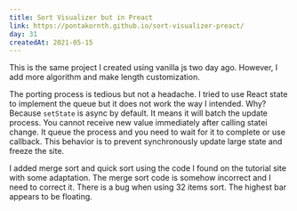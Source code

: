 ```yaml
---
title: Sort Visualizer but in Preact
link: https://pontakornth.github.io/sort-visualizer-preact/
day: 31
createdAt: 2021-05-15
---
```

This is the same project I created using vanilla js two day ago. However, I add more algorithm and
make length customization.<!--more-->


The porting process is tedious but not a headache. I tried to use React state to implement the queue but
it does not work the way I intended. Why? Because <code class="language-javascript">setState</code> is 
async by default. It means it will batch the update process. You cannot receive new value immediately
after calling statei change. It queue the process and you need to wait for it to complete or use callback.
This behavior is to prevent synchronously update large state and freeze the site.


I added merge sort and quick sort using the code I found on the tutorial site with some adaptation. 
The merge sort code is somehow incorrect and I need to correct it. There is a bug when using 32 items
sort. The highest bar appears to be floating.